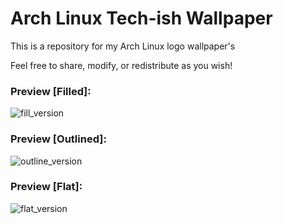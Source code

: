 # Arch Linux Tech-ish Wallpaper

This is a repository for my Arch Linux logo wallpaper's

Feel free to share, modify, or redistribute as you wish!

### Preview [Filled]:
![fill_version](https://github.com/0x-BAD/arch-logo/blob/main/arch_fill.png "Fill Version")

### Preview [Outlined]:
![outline_version](https://github.com/0x-BAD/arch-logo/blob/main/arch_outline.png "Outline Version")

### Preview [Flat]:
![flat_version](https://github.com/0x-BAD/arch-logo/blob/main/arch_flat.png "Flat Version")
